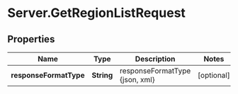 # Server.GetRegionListRequest

## Properties
Name | Type | Description | Notes
------------ | ------------- | ------------- | -------------
**responseFormatType** | **String** | responseFormatType {json, xml} | [optional] 


